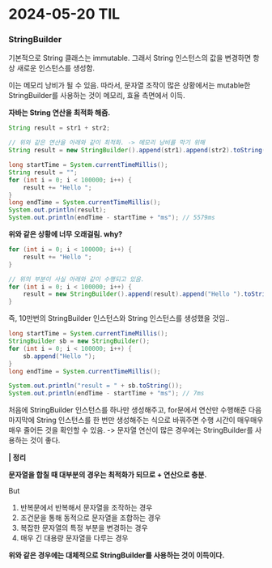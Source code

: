 # 2024-05-20 TIL



### StringBuilder

기본적으로 String 클래스는 immutable. 그래서 String 인스턴스의 값을 변경하면 항상 새로운 인스턴스를 생성함. 

이는 메모리 낭비가 될 수 있음. 따라서, 문자열 조작이 많은 상황에서는 mutable한 StringBuilder를 사용하는 것이 메모리, 효율 측면에서 이득.



**자바는 String 연산을 최적화 해줌.**

```java
String result = str1 + str2;

// 위와 같은 연산을 아래와 같이 최적화. -> 메모리 낭비를 막기 위해
String result = new StringBuilder().append(str1).append(str2).toString();
```



```java
long startTime = System.currentTimeMillis();
String result = "";
for (int i = 0; i < 100000; i++) {
    result += "Hello ";
}
long endTime = System.currentTimeMillis();
System.out.println(result);
System.out.println(endTime - startTime + "ms"); // 5579ms
```

**위와 같은 상황에 너무 오래걸림. why?**

```java
for (int i = 0; i < 100000; i++) {
    result += "Hello ";
}

// 위의 부분이 사실 아래와 같이 수행되고 있음.
for (int i = 0; i < 100000; i++) {
    result = new StringBuilder().append(result).append("Hello ").toString();
}
```

즉, 10만번의 StringBuilder 인스턴스와 String 인스턴스를 생성했을 것임..



```java
long startTime = System.currentTimeMillis();
StringBuilder sb = new StringBuilder();
for (int i = 0; i < 100000; i++) {
    sb.append("Hello ");
}
long endTime = System.currentTimeMillis();

System.out.println("result = " + sb.toString());
System.out.println(endTime - startTime + "ms"); // 7ms
```

처음에 StringBuilder 인스턴스를 하나만 생성해주고, for문에서 연산만 수행해준 다음 마지막에 String 인스턴스를 한 번만 생성해주는 식으로 바꿔주면 수행 시간이 매우매우매우 줄어든 것을 확인할 수 있음. -> 문자열 연산이 많은 경우에는 StringBuilder를 사용하는 것이 좋다.



**| 정리**

**문자열을 합칠 때 대부분의 경우는 최적화가 되므로 + 연산으로 충분.**

But

1. 반복문에서 반복해서 문자열을 조작하는 경우
2. 조건문을 통해 동적으로 문자열을 조합하는 경우
3. 복잡한 문자열의 특정 부분을 변경하는 경우
4. 매우 긴 대용량 문자열을 다루는 경우

**위와 같은 경우에는 대체적으로 StringBuilder를 사용하는 것이 이득이다.**


